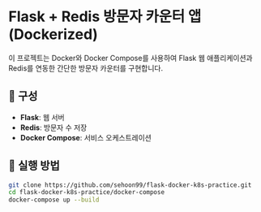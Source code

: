 # Flask + Redis 방문자 카운터 앱 (Dockerized)

이 프로젝트는 Docker와 Docker Compose를 사용하여 Flask 웹 애플리케이션과 Redis를 연동한 간단한 방문자 카운터를 구현합니다.

## 🧱 구성

- **Flask**: 웹 서버
- **Redis**: 방문자 수 저장
- **Docker Compose**: 서비스 오케스트레이션

## 🚀 실행 방법

```bash
git clone https://github.com/sehoon99/flask-docker-k8s-practice.git
cd flask-docker-k8s-practice/docker-compose
docker-compose up --build
